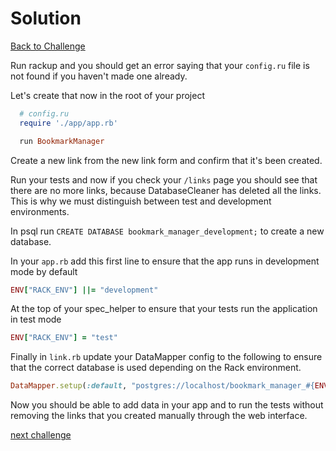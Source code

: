 # Solution

[Back to Challenge](../13_configuring_the_rack_env.md)

Run rackup and you should get an error saying that your `config.ru` file is not found if you haven't made one already.

Let's create that now in the root of your project

```ruby
  # config.ru
  require './app/app.rb'

  run BookmarkManager
```

Create a new link from the new link form and confirm that it's been created.

Run your tests and now if you check your `/links` page you should see that there are no more links, because DatabaseCleaner has deleted all the links. This is why we must distinguish between test and development environments.

In psql run `CREATE DATABASE bookmark_manager_development;` to create a new database.

In your `app.rb` add this first line to ensure that the app runs in development mode by
default

```ruby
ENV["RACK_ENV"] ||= "development"
```

At the top of your spec_helper to ensure that your tests run the application in test mode

```ruby
ENV["RACK_ENV"] = "test"
```

Finally in `link.rb` update your DataMapper config to the following to ensure that the correct database is used depending on the Rack environment.

```ruby
DataMapper.setup(:default, "postgres://localhost/bookmark_manager_#{ENV['RACK_ENV']}")
```

Now you should be able to add data in your app and to run the tests without removing the links that you created manually through the web interface. 

[next challenge](../14_deploying_to_heroku.md)
